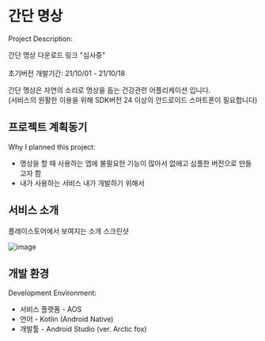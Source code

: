 # 간단 명상
Project Description: <br>

간단 명상 다운로드 링크 "심사중" <br><br>
초기버전 개발기간: 21/10/01 - 21/10/18 <br>

간단 명상은 자연의 소리로 명상을 돕는 건강관련 어플리케이션 입니다. <br>
(서비스의 원활한 이용을 위해 SDK버전 24 이상의 안드로이드 스마트폰이 필요합니다)


## 프로젝트 계획동기
Why I planned this project:

+ 명상을 할 때 사용하는 앱에 불필요한 기능이 많아서 없애고 심플한 버전으로 만들고자 함
+ 내가 사용하는 서비스 내가 개발하기 위해서

## 서비스 소개
플레이스토어에서 보여지는 소개 스크린샷 <br>

![image](https://user-images.githubusercontent.com/11024746/137753748-b2da4213-1592-494c-bd38-6aa3864e5ed7.png)

  

## 개발 환경
Development Environment: <br>

+ 서비스 플랫폼 - AOS
+ 언어 - Kotlin (Android Native)
+ 개발툴 - Android Studio (ver. Arctic fox)
